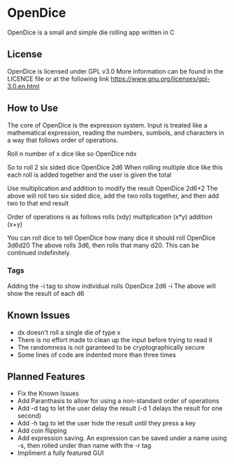 # OpenDice
OpenDice is a small and simple die rolling app written in C

## License
OpenDice is licensed under GPL v3.0
More information can be found in the LICENCE file or at the following link
https://www.gnu.org/licenses/gpl-3.0.en.html

## How to Use
The core of OpenDice is the expression system.
Input is treated like a mathematical expression, reading the numbers, sumbols, and characters in a way that follows order of operations.

Roll n number of x dice like so
OpenDice ndx

So to roll 2 six sided dice
OpenDice 2d6
When rolling multiple dice like this each roll is added together and the user is given the total

Use multiplication and addition to modify the result
OpenDice 2d6+2
The above will roll two six sided dice, add the two rolls together, and then add two to that end result

Order of operations is as follows
rolls (xdy)
multiplication (x\*y)
addition (x+y)

You can roll dice to tell OpenDice how many dice it should roll
OpenDice 3d6d20
The above rolls 3d6, then rolls that many d20. This can be continued indefinitely.

### Tags
Adding the -i tag to show individual rolls
OpenDice 2d6 -i
The above will show the result of each d6

## Known Issues
* dx doesn't roll a single die of type x
* There is no effort made to clean up the input before trying to read it
* The randomness is not garanteed to be cryptographically secure
* Some lines of code are indented more than three times

## Planned Features
* Fix the Known Issues
* Add Paranthasis to allow for using a non-standard order of operations
* Add -d tag to let the user delay the result (-d 1 delays the result for one second)
* Add -h tag to let the user hide the result until they press a key
* Add coin flipping
* Add expression saving. An expression can be saved under a name using -s, then rolled under than name with the -r tag
* Impliment a fully featured GUI
